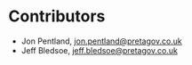 Contributors
============

- Jon Pentland, jon.pentland@pretagov.co.uk
- Jeff Bledsoe, jeff.bledsoe@pretagov.co.uk